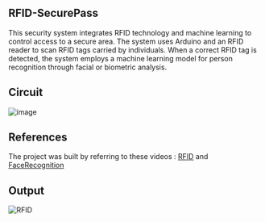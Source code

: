 ## RFID-SecurePass
This security system integrates RFID technology and machine learning to control access to a secure area. The system uses Arduino and an RFID reader to scan RFID tags carried by individuals. When a correct RFID tag is detected, the system employs a machine learning  model for person recognition through facial or biometric analysis.
## Circuit 
![image](https://github.com/SadhaSivamx/RFID-SecurePass/assets/106687593/caa28bc0-4286-4d8b-8310-47db5ce4e3e5)
## References
The project was built by referring to these videos : [RFID](https://randomnerdtutorials.com/security-access-using-mfrc522-rfid-reader-with-arduino/ ) and [FaceRecognition](https://www.youtube.com/watch?v=3YdqlL3508w)
## Output
![RFID](https://github.com/SadhaSivamx/RFID-SecurePass/assets/106687593/132e5642-a613-43f4-bc7c-0ae22f100518)
